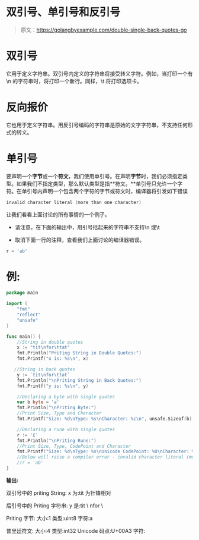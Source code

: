 # 双引号、单引号和反引号

> 原文：<https://golangbyexample.com/double-single-back-quotes-go>

# **双引号**

它用于定义字符串。双引号内定义的字符串将接受转义字符。例如，当打印一个有\n 的字符串时，将打印一个新行。同样，\t 将打印选项卡。

# **反向报价**

它也用于定义字符串。用反引号编码的字符串是原始的文字字符串，不支持任何形式的转义。

# **单引号**

要声明一个**字节**或一个**符文**，我们使用单引号。在声明**字节**时，我们必须指定类型。如果我们不指定类型，那么默认类型是指**符文。**单引号只允许一个字符。在单引号内声明一个包含两个字符的字节或符文时，编译器将引发如下错误

```go
invalid character literal (more than one character)
```

让我们看看上面讨论的所有事情的一个例子。

*   请注意，在下面的输出中，用引号括起来的字符串不支持\n 或\t

*   取消下面一行的注释，查看我们上面讨论的编译器错误。

```go
r = 'ab'
```

# **例:**

```go
package main

import (
    "fmt"
    "reflect"
    "unsafe"
)

func main() {
    //String in double quotes
    x := "tit\nfor\ttat"
    fmt.Println("Priting String in Double Quotes:")
    fmt.Printf("x is: %s\n", x)

   //String in back quotes
    y := `tit\nfor\ttat`
    fmt.Println("\nPriting String in Back Quotes:")
    fmt.Printf("y is: %s\n", y)

    //Declaring a byte with single quotes
    var b byte = 'a'
    fmt.Println("\nPriting Byte:")
    //Print Size, Type and Character
    fmt.Printf("Size: %d\nType: %s\nCharacter: %c\n", unsafe.Sizeof(b), reflect.TypeOf(b), b)

    //Declaring a rune with single quotes
    r := '£'
    fmt.Println("\nPriting Rune:")
    //Print Size, Type, CodePoint and Character
    fmt.Printf("Size: %d\nType: %s\nUnicode CodePoint: %U\nCharacter: %c\n", unsafe.Sizeof(r), reflect.TypeOf(r), r, r)
    //Below will raise a compiler error - invalid character literal (more than one character)
    //r = 'ab'
}
```

**输出:**

双引号中的 priting String:
x 为:tit
为针锋相对

后引号中的 Priting 字符串:
y 是:tit \ nfor \

Priting 字节:
大小:1
类型:uint8
字符:a

普里廷符文:
大小:4
类型:int32
Unicode 码点:U+00A3
字符: